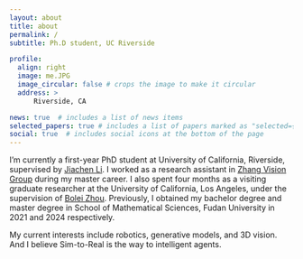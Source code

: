 ```yaml
---
layout: about
title: about
permalink: /
subtitle: Ph.D student, UC Riverside

profile:
  align: right
  image: me.JPG
  image_circular: false # crops the image to make it circular
  address: >
      Riverside, CA

news: true  # includes a list of news items
selected_papers: true # includes a list of papers marked as "selected={true}"
social: true  # includes social icons at the bottom of the page
---
```


  I’m currently a first-year PhD student at University of California, Riverside, supervised by [Jiachen Li](https://jiachenli94.github.io/). I worked as a research assistant in [Zhang Vision Group](https://fudan-zvg.github.io/) during my master career. I also spent four months as a visiting graduate researcher at the University of California, Los Angeles, under the supervision of [Bolei Zhou](https://boleizhou.github.io/). Previously, I obtained my bachelor degree and master degree in School of Mathematical Sciences, Fudan University in 2021 and 2024 respectively.   

  My current interests include robotics, generative models, and 3D vision. And I believe Sim-to-Real is the way to intelligent agents. 

